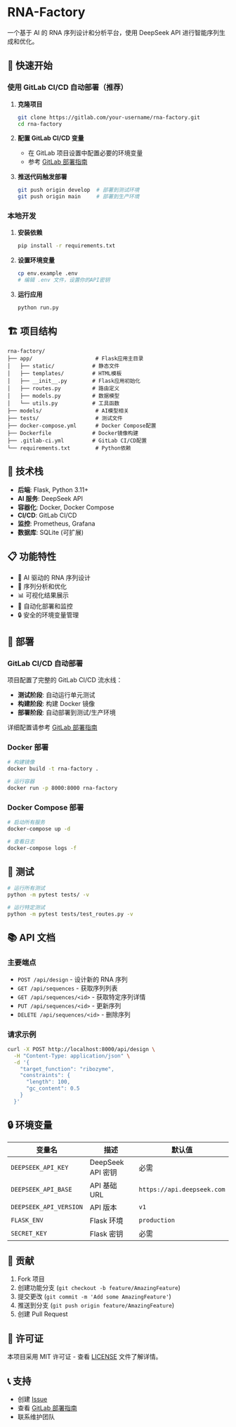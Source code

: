 # RNA-Factory

一个基于 AI 的 RNA 序列设计和分析平台，使用 DeepSeek API 进行智能序列生成和优化。

## 🚀 快速开始

### 使用 GitLab CI/CD 自动部署（推荐）

1. **克隆项目**

   ```bash
   git clone https://gitlab.com/your-username/rna-factory.git
   cd rna-factory
   ```

2. **配置 GitLab CI/CD 变量**

   - 在 GitLab 项目设置中配置必要的环境变量
   - 参考 [GitLab 部署指南](GITLAB_DEPLOYMENT.md)

3. **推送代码触发部署**
   ```bash
   git push origin develop  # 部署到测试环境
   git push origin main     # 部署到生产环境
   ```

### 本地开发

1. **安装依赖**

   ```bash
   pip install -r requirements.txt
   ```

2. **设置环境变量**

   ```bash
   cp env.example .env
   # 编辑 .env 文件，设置你的API密钥
   ```

3. **运行应用**
   ```bash
   python run.py
   ```

## 🏗️ 项目结构

```
rna-factory/
├── app/                    # Flask应用主目录
│   ├── static/            # 静态文件
│   ├── templates/         # HTML模板
│   ├── __init__.py        # Flask应用初始化
│   ├── routes.py          # 路由定义
│   ├── models.py          # 数据模型
│   └── utils.py           # 工具函数
├── models/                 # AI模型相关
├── tests/                  # 测试文件
├── docker-compose.yml      # Docker Compose配置
├── Dockerfile             # Docker镜像构建
├── .gitlab-ci.yml         # GitLab CI/CD配置
└── requirements.txt        # Python依赖
```

## 🔧 技术栈

- **后端**: Flask, Python 3.11+
- **AI 服务**: DeepSeek API
- **容器化**: Docker, Docker Compose
- **CI/CD**: GitLab CI/CD
- **监控**: Prometheus, Grafana
- **数据库**: SQLite (可扩展)

## 📋 功能特性

- 🤖 AI 驱动的 RNA 序列设计
- 🔬 序列分析和优化
- 📊 可视化结果展示
- 🚀 自动化部署和监控
- 🔒 安全的环境变量管理

## 🚀 部署

### GitLab CI/CD 自动部署

项目配置了完整的 GitLab CI/CD 流水线：

- **测试阶段**: 自动运行单元测试
- **构建阶段**: 构建 Docker 镜像
- **部署阶段**: 自动部署到测试/生产环境

详细配置请参考 [GitLab 部署指南](GITLAB_DEPLOYMENT.md)

### Docker 部署

```bash
# 构建镜像
docker build -t rna-factory .

# 运行容器
docker run -p 8000:8000 rna-factory
```

### Docker Compose 部署

```bash
# 启动所有服务
docker-compose up -d

# 查看日志
docker-compose logs -f
```

## 🧪 测试

```bash
# 运行所有测试
python -m pytest tests/ -v

# 运行特定测试
python -m pytest tests/test_routes.py -v
```

## 📚 API 文档

### 主要端点

- `POST /api/design` - 设计新的 RNA 序列
- `GET /api/sequences` - 获取序列列表
- `GET /api/sequences/<id>` - 获取特定序列详情
- `PUT /api/sequences/<id>` - 更新序列
- `DELETE /api/sequences/<id>` - 删除序列

### 请求示例

```bash
curl -X POST http://localhost:8000/api/design \
  -H "Content-Type: application/json" \
  -d '{
    "target_function": "ribozyme",
    "constraints": {
      "length": 100,
      "gc_content": 0.5
    }
  }'
```

## 🔒 环境变量

| 变量名                 | 描述              | 默认值                     |
| ---------------------- | ----------------- | -------------------------- |
| `DEEPSEEK_API_KEY`     | DeepSeek API 密钥 | 必需                       |
| `DEEPSEEK_API_BASE`    | API 基础 URL      | `https://api.deepseek.com` |
| `DEEPSEEK_API_VERSION` | API 版本          | `v1`                       |
| `FLASK_ENV`            | Flask 环境        | `production`               |
| `SECRET_KEY`           | Flask 密钥        | 必需                       |

## 🤝 贡献

1. Fork 项目
2. 创建功能分支 (`git checkout -b feature/AmazingFeature`)
3. 提交更改 (`git commit -m 'Add some AmazingFeature'`)
4. 推送到分支 (`git push origin feature/AmazingFeature`)
5. 创建 Pull Request

## 📄 许可证

本项目采用 MIT 许可证 - 查看 [LICENSE](LICENSE) 文件了解详情。

## 📞 支持

- 创建 [Issue](https://gitlab.com/your-username/rna-factory/-/issues)
- 查看 [GitLab 部署指南](GITLAB_DEPLOYMENT.md)
- 联系维护团队
